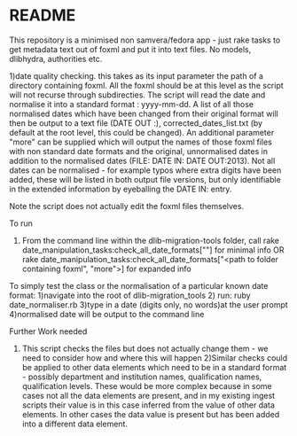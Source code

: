 # README



This repository is a minimised non samvera/fedora app - just rake tasks to get metadata text out of foxml and put it into text files. No models, dlibhydra, authorities etc.

1)date quality checking. 
this  takes as its  input parameter the path of a directory containing foxml. All the foxml should be at this level as the script will not recurse through subdirecties. The script will read the date and normalise it into a standard format : yyyy-mm-dd. A list of all those normalised dates which have been changed from their original format will then be output to a text file (DATE OUT :), corrected_dates_list.txt (by default at the root level, this could be changed). An additional parameter "more" can be supplied which will output the names of those foxml files with non standard date formats and the original, unnormalised dates in addition to the normalised dates (FILE: DATE IN: DATE OUT:2013). Not all dates can be normalised - for example typos where extra digits have been added, these will be listed in both output file versions, but only identifiable in the extended information by eyeballing the DATE IN: entry.

Note the script  does not actually edit the foxml files themselves.

To run 
1) From the command line within the dlib-migration-tools folder, call rake date_manipulation_tasks:check_all_date_formats["<path to folder containing foxml>"] for minimal info  OR 
rake date_manipulation_tasks:check_all_date_formats["<path to folder containing foxml", "more">] for expanded info 


To simply test the class or the normalisation of a particular known date format:
1)navigate into the root of dlib-migration_tools 
2) run: ruby date_normaliser.rb
3)type in a date (digits only, no words)at the user prompt
4)normalised date will be output to the command line 

Further Work needed
1) This script checks the files but does not actually change them - we need to consider how and where this will happen
2)Similar checks could be applied to other data elements which need to be in a standard format - possibly department and institution names, qualification names, qualification levels. These would be more complex because in some cases not all the data elements are present, and in my existing ingest scripts their value is in this case inferred from the value of other data elements. In other cases the data value is present but has been added into a different data element. 
